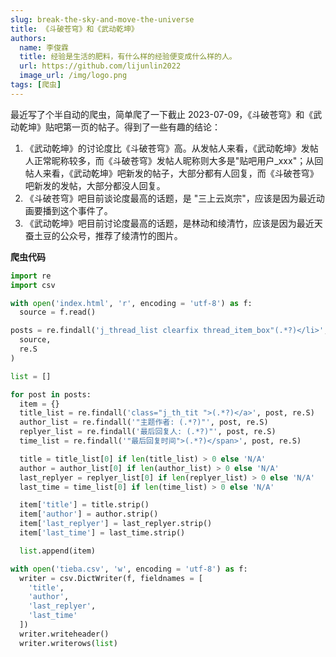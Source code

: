 ```yaml
---
slug: break-the-sky-and-move-the-universe
title: 《斗破苍穹》和《武动乾坤》
authors:
  name: 李俊霖
  title: 经验是生活的肥料，有什么样的经验便变成什么样的人。
  url: https://github.com/lijunlin2022
  image_url: /img/logo.png
tags: [爬虫]
---
```


最近写了个半自动的爬虫，简单爬了一下截止 2023-07-09，《斗破苍穹》和《武动乾坤》贴吧第一页的帖子。得到了一些有趣的结论：

1. 《武动乾坤》的讨论度比《斗破苍穹》高。从发帖人来看，《武动乾坤》发帖人正常昵称较多，而《斗破苍穹》发帖人昵称则大多是"贴吧用户_xxx"；从回帖人来看，《武动乾坤》吧新发的帖子，大部分都有人回复，而《斗破苍穹》吧新发的发帖，大部分都没人回复。
2. 《斗破苍穹》吧目前谈论度最高的话题，是 "三上云岚宗"，应该是因为最近动画要播到这个事件了。
3. 《武动乾坤》吧目前讨论度最高的话题，是林动和绫清竹，应该是因为最近天蚕土豆的公众号，推荐了绫清竹的图片。

**爬虫代码**

```python
import re
import csv

with open('index.html', 'r', encoding = 'utf-8') as f:
  source = f.read()

posts = re.findall('j_thread_list clearfix thread_item_box"(.*?)</li>',
  source,
  re.S
)

list = []

for post in posts:
  item = {}
  title_list = re.findall('class="j_th_tit ">(.*?)</a>', post, re.S)
  author_list = re.findall('"主题作者: (.*?)"', post, re.S)
  replyer_list = re.findall('最后回复人: (.*?)"', post, re.S)
  time_list = re.findall('"最后回复时间">(.*?)</span>', post, re.S)

  title = title_list[0] if len(title_list) > 0 else 'N/A'
  author = author_list[0] if len(author_list) > 0 else 'N/A'
  last_replyer = replyer_list[0] if len(replyer_list) > 0 else 'N/A'
  last_time = time_list[0] if len(time_list) > 0 else 'N/A'

  item['title'] = title.strip()
  item['author'] = author.strip()
  item['last_replyer'] = last_replyer.strip()
  item['last_time'] = last_time.strip()

  list.append(item)

with open('tieba.csv', 'w', encoding = 'utf-8') as f:
  writer = csv.DictWriter(f, fieldnames = [
    'title',
    'author',
    'last_replyer',
    'last_time'
  ])
  writer.writeheader()
  writer.writerows(list)
```
